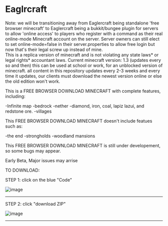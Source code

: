 # Eaglrcraft
Note: we will be transitioning away from Eaglercraft being standalone 'free browser minecraft' to Eaglercraft being a bukkit/bungee plugin for servers to allow 'online access' to players who register with a command as their real online-mode Minecraft account on the server. Server owners can still elect to set online-mode=false in their server.properties to allow free login but now that's their legal screw up instead of mine.  
This is a replica version of minecraft and is not violating any state laws* or legal rights* accountant laws.
Current minecraft version: 1.3 (updates every so and then)
this can be used at school or work, for an unblocked version of minecraft.
all content in this repository updates every 2-3 weeks and every time it updates, our clients must download the newest version online or else the old edition won't work.

This is a FREE BROWSER DOWNLOAD MINECRAFT with complete features, including:

-Infinite map
-bedrock
-nether
-diamond, iron, coal, lapiz lazui, and redstone ore.
-villages

This FREE BROWSER DOWNLOAD MINECRAFT doesn't include featues such as:

-the end
-strongholds
-woodland mansions

This FREE BROWSER DOWNLOAD MINECRAFT is still under developement, so some bugs may appear.

Early Beta, Major issues may arrise


TO DOWNLOAD:

STEP 1: click on the blue "Code"

![image](https://user-images.githubusercontent.com/101944828/173496932-d59ed328-7727-4b3e-98ca-8b6ee12cd763.png)


---------------------------------------------------------------------

STEP 2: click "download ZIP"

![image](https://user-images.githubusercontent.com/101944828/173497185-1adc8bcc-1383-4084-bc41-6909838fc140.png)



---------------------------------------------------------------------

